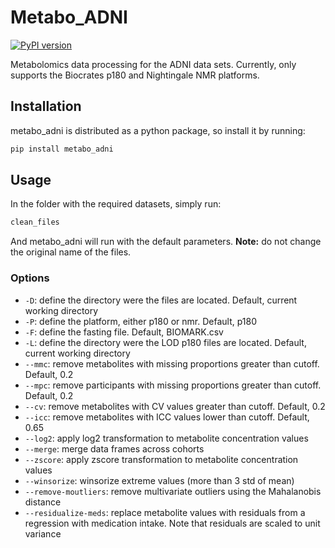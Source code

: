 # Metabo_ADNI
[![PyPI version](https://badge.fury.io/py/metabo_adni.svg)](https://pypi.org/project/metabo-adni/)

Metabolomics data processing for the ADNI data sets.
Currently, only supports the Biocrates p180 and Nightingale NMR platforms.

## Installation

metabo_adni is distributed as a python package, so install it by running:

```bash
pip install metabo_adni
```

## Usage

In the folder with the required datasets, simply run:

```bash
clean_files
```

And metabo_adni will run with the default parameters.
**Note:** do not change the original name of the files.

### Options

- `-D`: define the directory were the files are located. Default, current working directory
- `-P`: define the platform, either p180 or nmr. Default, p180
- `-F`: define the fasting file. Default, BIOMARK.csv
- `-L`: define the directory were the LOD p180 files are located. Default, current working directory
- `--mmc`: remove metabolites with missing proportions greater than cutoff. Default, 0.2
- `--mpc`: remove participants with missing proportions greater than cutoff. Default, 0.2
- `--cv`: remove metabolites with CV values greater than cutoff. Default, 0.2
- `--icc`: remove metabolites with ICC values lower than cutoff. Default, 0.65
- `--log2`: apply log2 transformation to metabolite concentration values
- `--merge`: merge data frames across cohorts
- `--zscore`: apply zscore transformation to metabolite concentration values
- `--winsorize`: winsorize extreme values (more than 3 std of mean)
- `--remove-moutliers`: remove multivariate outliers using the Mahalanobis distance
- `--residualize-meds`: replace metabolite values with residuals from a regression with medication intake. Note that residuals are scaled to unit variance
